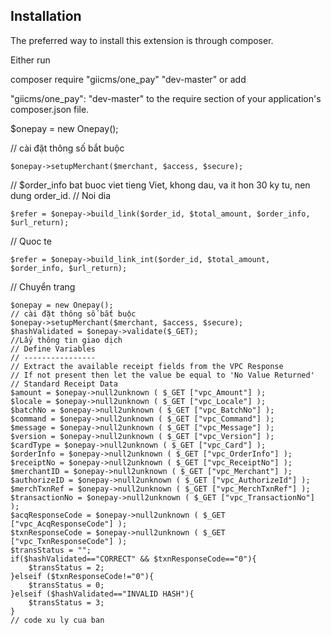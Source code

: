 ## Installation

The preferred way to install this extension is through composer.

Either run

composer require "giicms/one_pay" "dev-master"
or add

"giicms/one_pay": "dev-master"
to the require section of your application's composer.json file.

$onepay = new Onepay(); 

// cài đặt thông số bắt buộc 
```
$onepay->setupMerchant($merchant, $access, $secure); 
```
// $order_info bat buoc viet tieng Viet, khong dau, va it hon 30 ky tu, nen dung order_id. 
// Noi dia
```
$refer = $onepay->build_link($order_id, $total_amount, $order_info, $url_return); 
```
// Quoc te
```
$refer = $onepay->build_link_int($order_id, $total_amount, $order_info, $url_return); 
```

// Chuyển trang


```
$onepay = new Onepay(); 
// cài đặt thông số bắt buộc 
$onepay->setupMerchant($merchant, $access, $secure); 
$hashValidated = $onepay->validate($_GET); 
//Lấy thông tin giao dịch 
// Define Variables 
// ---------------- 
// Extract the available receipt fields from the VPC Response 
// If not present then let the value be equal to 'No Value Returned' 
// Standard Receipt Data 
$amount = $onepay->null2unknown ( $_GET ["vpc_Amount"] ); 
$locale = $onepay->null2unknown ( $_GET ["vpc_Locale"] ); 
$batchNo = $onepay->null2unknown ( $_GET ["vpc_BatchNo"] ); 
$command = $onepay->null2unknown ( $_GET ["vpc_Command"] ); 
$message = $onepay->null2unknown ( $_GET ["vpc_Message"] ); 
$version = $onepay->null2unknown ( $_GET ["vpc_Version"] ); 
$cardType = $onepay->null2unknown ( $_GET ["vpc_Card"] ); 
$orderInfo = $onepay->null2unknown ( $_GET ["vpc_OrderInfo"] ); 
$receiptNo = $onepay->null2unknown ( $_GET ["vpc_ReceiptNo"] ); 
$merchantID = $onepay->null2unknown ( $_GET ["vpc_Merchant"] ); 
$authorizeID = $onepay->null2unknown ( $_GET ["vpc_AuthorizeId"] ); 
$merchTxnRef = $onepay->null2unknown ( $_GET ["vpc_MerchTxnRef"] ); 
$transactionNo = $onepay->null2unknown ( $_GET ["vpc_TransactionNo"] ); 
$acqResponseCode = $onepay->null2unknown ( $_GET ["vpc_AcqResponseCode"] ); 
$txnResponseCode = $onepay->null2unknown ( $_GET ["vpc_TxnResponseCode"] ); 
$transStatus = ""; 
if($hashValidated=="CORRECT" && $txnResponseCode=="0"){ 
    $transStatus = 2; 
}elseif ($txnResponseCode!="0"){ 
    $transStatus = 0; 
}elseif ($hashValidated=="INVALID HASH"){ 
    $transStatus = 3; 
} 
// code xu ly cua ban
```
